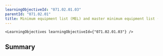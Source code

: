 ```yaml
---
learningObjectiveId: "071.02.01.03"
parentId: "071.02.01"
title: Minimum equipment list (MEL) and master minimum equipment list (MMEL)
---
```


```tsx eval
<LearningObjectives learningObjectiveId={"071.02.01.03"} />
```

## Summary
